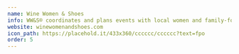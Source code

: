```yaml
---
name: Wine Women & Shoes
info: WW&S® coordinates and plans events with local women and family-focused charities, bringing fashion and wine know-how together under one roof. To date, they have raised over $37 million with their charity partners.
website: winewomenandshoes.com
icon_path: https://placehold.it/433x360/cccccc/cccccc?text=fpo
order: 5
---
```


